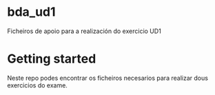 # bda_ud1
Ficheiros de apoio para a realización do exercicio UD1

# Getting started
Neste repo podes encontrar os ficheiros necesarios para realizar dous exercicios do exame.
